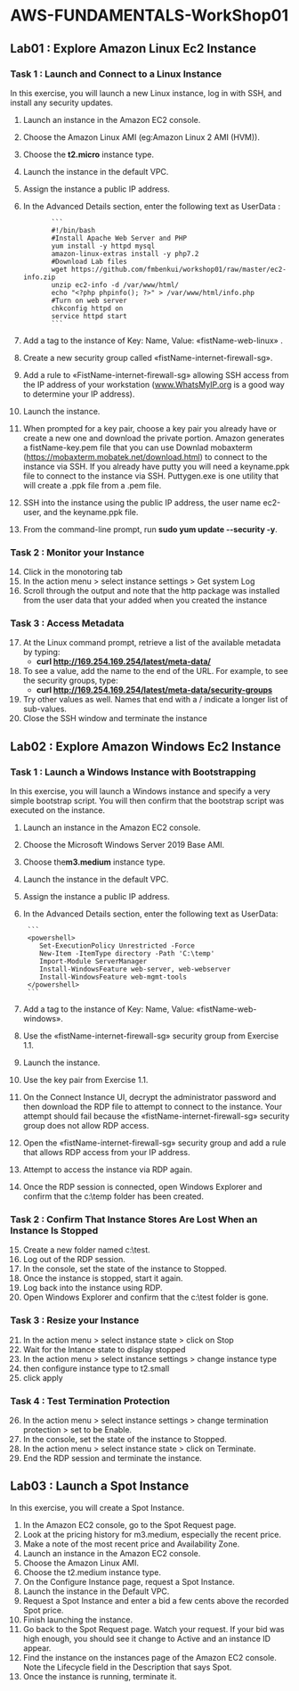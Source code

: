 # AWS-FUNDAMENTALS-WorkShop01

## **Lab01 : Explore Amazon Linux Ec2 Instance**

### **Task 1 : Launch and Connect to a Linux Instance**
In this exercise, you will launch a new Linux instance, log in with SSH, and install any security updates. 
1. Launch an instance in the Amazon EC2 console. 
2. Choose the Amazon Linux AMI (eg:Amazon Linux 2 AMI (HVM)). 
3. Choose the **t2.micro** instance type. 
4. Launch the instance in the default VPC. 
5. Assign the instance a public IP address. 
6. In the Advanced Details section, enter the following text as UserData : 

              ```
              #!/bin/bash
              #Install Apache Web Server and PHP
              yum install -y httpd mysql 
              amazon-linux-extras install -y php7.2
              #Download Lab files
              wget https://github.com/fmbenkui/workshop01/raw/master/ec2-info.zip
              unzip ec2-info -d /var/www/html/
              echo "<?php phpinfo(); ?>" > /var/www/html/info.php
              #Turn on web server
              chkconfig httpd on
              service httpd start
              ```

7. Add a tag to the instance of Key: Name, Value: «fistName-web-linux» .
8. Create a new security group called «fistName-internet-firewall-sg». 
9. Add a rule to «FistName-internet-firewall-sg» allowing SSH access from the IP address of your workstation (www.WhatsMyIP.org is a good way to determine your IP address). 
10. Launch the instance. 
11. When prompted for a key pair, choose a key pair you already have or create a new one and download the private portion.           Amazon generates a fistName-key.pem file that you can use Downlad mobaxterm (https://mobaxterm.mobatek.net/download.html) to connect to the instance via SSH. If you already have putty you will need a keyname.ppk file to connect to the instance via SSH. Puttygen.exe is one utility that will create a .ppk file from a .pem file. 
12. SSH into the instance using the public IP address, the user name ec2-user, and the keyname.ppk file. 
13. From the command-line prompt, run **sudo yum update --security -y**. 

### **Task 2 : Monitor your Instance**
14. Click in the monotoring tab
15. In the action menu > select instance settings > Get system Log
16. Scroll through the output and note that the http package was installed from the user data that your added when you created the instance

### **Task 3 : Access Metadata**
17. At the Linux command prompt, retrieve a list of the available metadata by typing:
    - **curl http://169.254.169.254/latest/meta-data/** 
18. To see a value, add the name to the end of the URL. For example, to see the security groups, type:
    - **curl http://169.254.169.254/latest/meta-data/security-groups**
19. Try other values as well. Names that end with a / indicate a longer list of sub-values. 
20. Close the SSH window and terminate the instance

## **Lab02 : Explore Amazon Windows Ec2 Instance**

### **Task 1 : Launch a Windows Instance with Bootstrapping**
In this exercise, you will launch a Windows instance and specify a very simple bootstrap script.
You will then confirm that the bootstrap script was executed on the instance. 

1. Launch an instance in the Amazon EC2 console.
2. Choose the Microsoft Windows Server 2019 Base AMI. 
3. Choose the**m3.medium** instance type.
4. Launch the instance in the default VPC. 
5. Assign the instance a public IP address. 
6. In the Advanced Details section, enter the following text as UserData: 

        ```
        <powershell>
           Set-ExecutionPolicy Unrestricted -Force
           New-Item -ItemType directory -Path 'C:\temp'
           Import-Module ServerManager
           Install-WindowsFeature web-server, web-webserver
           Install-WindowsFeature web-mgmt-tools
        </powershell>
        ```

7. Add a tag to the instance of Key: Name, Value: «fistName-web-windows».
8. Use the «fistName-internet-firewall-sg» security group from Exercise 1.1.
9. Launch the instance. 
10. Use the key pair from Exercise 1.1. 
11. On the Connect Instance UI, decrypt the administrator password and then download the RDP file to attempt to connect to the instance. Your attempt should fail because the «fistName-internet-firewall-sg» security group does not allow RDP access. 
12. Open the «fistName-internet-firewall-sg» security group and add a rule that allows RDP access from your IP address. 
13. Attempt to access the instance via RDP again. 
14. Once the RDP session is connected, open Windows Explorer and confirm that the c:\temp folder has been created.

### **Task 2 : Confirm That Instance Stores Are Lost When an Instance Is Stopped**
15. Create a new folder named c:\test. 
16. Log out of the RDP session. 
17. In the console, set the state of the instance to Stopped. 
18. Once the instance is stopped, start it again. 
19. Log back into the instance using RDP. 
20. Open Windows Explorer and confirm that the c:\test folder is gone.

### **Task 3 : Resize your Instance**
 21. In the action menu > select instance state > click on Stop
 22. Wait for the Intance state to display stopped
 23. In the action menu > select instance settings > change instance type
 24. then configure instance type to t2.small
 25. click apply
 
### **Task 4 : Test Termination Protection**
26. In the action menu > select instance settings > change termination protection > set to be Enable.
27. In the console, set the state of the instance to Stopped.
28. In the action menu > select instance state > click on Terminate.
29. End the RDP session and terminate the instance.

## **Lab03 : Launch a Spot Instance**

In this exercise, you will create a Spot Instance.
1. In the Amazon EC2 console, go to the Spot Request page.
2. Look at the pricing history for m3.medium, especially the recent price. 
3. Make a note of the most recent price and Availability Zone.
4. Launch an instance in the Amazon EC2 console. 
5. Choose the Amazon Linux AMI. 
6. Choose the t2.medium instance type. 
7. On the Configure Instance page, request a Spot Instance. 
8. Launch the instance in the Default VPC.
10. Request a Spot Instance and enter a bid a few cents above the recorded Spot price. 
11. Finish launching the instance. 
12. Go back to the Spot Request page. Watch your request. If your bid was high enough, you should see it change to Active and an instance ID appear. 
13. Find the instance on the instances page of the Amazon EC2 console. Note the Lifecycle field in the Description that says Spot. 
14. Once the instance is running, terminate it.
